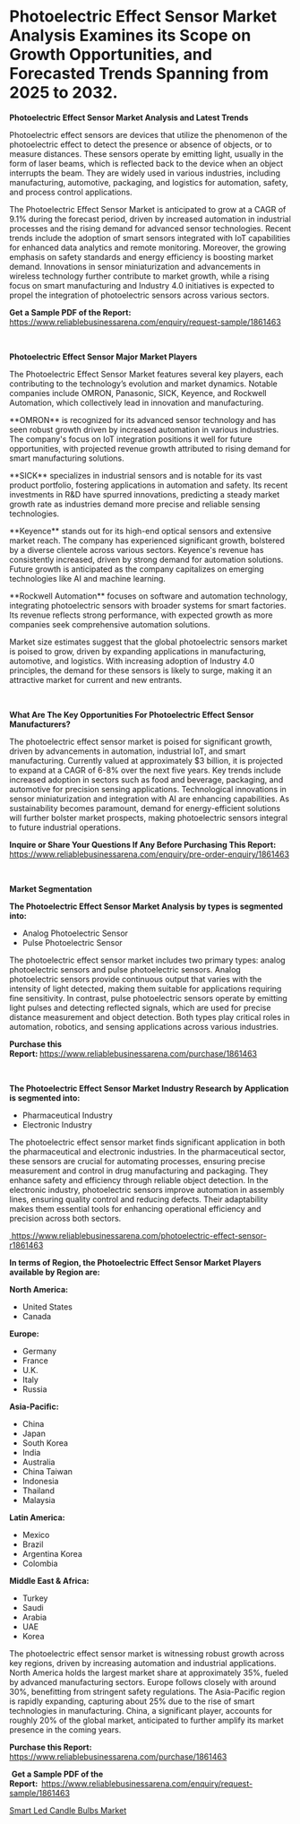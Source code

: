 <p><h1>Photoelectric Effect Sensor Market Analysis Examines its Scope on Growth Opportunities, and Forecasted Trends Spanning from 2025 to 2032.</h1></p><p><strong>Photoelectric Effect Sensor Market Analysis and Latest Trends</strong></p>
<p><p>Photoelectric effect sensors are devices that utilize the phenomenon of the photoelectric effect to detect the presence or absence of objects, or to measure distances. These sensors operate by emitting light, usually in the form of laser beams, which is reflected back to the device when an object interrupts the beam. They are widely used in various industries, including manufacturing, automotive, packaging, and logistics for automation, safety, and process control applications.</p><p>The Photoelectric Effect Sensor Market is anticipated to grow at a CAGR of 9.1% during the forecast period, driven by increased automation in industrial processes and the rising demand for advanced sensor technologies. Recent trends include the adoption of smart sensors integrated with IoT capabilities for enhanced data analytics and remote monitoring. Moreover, the growing emphasis on safety standards and energy efficiency is boosting market demand. Innovations in sensor miniaturization and advancements in wireless technology further contribute to market growth, while a rising focus on smart manufacturing and Industry 4.0 initiatives is expected to propel the integration of photoelectric sensors across various sectors.</p></p>
<p><strong>Get a Sample PDF of the Report:&nbsp;</strong> <a href="https://www.reliablebusinessarena.com/enquiry/request-sample/1861463?utm_campaign=3526&utm_medium=2&utm_source=Github&utm_content=ia&utm_term=06042025&utm_id=photoelectric-effect-sensor">https://www.reliablebusinessarena.com/enquiry/request-sample/1861463</a></p>
<p>&nbsp;</p>
<p><strong>Photoelectric Effect Sensor Major Market Players</strong></p>
<p><p>The Photoelectric Effect Sensor Market features several key players, each contributing to the technology’s evolution and market dynamics. Notable companies include OMRON, Panasonic, SICK, Keyence, and Rockwell Automation, which collectively lead in innovation and manufacturing.</p><p>**OMRON** is recognized for its advanced sensor technology and has seen robust growth driven by increased automation in various industries. The company's focus on IoT integration positions it well for future opportunities, with projected revenue growth attributed to rising demand for smart manufacturing solutions.</p><p>**SICK** specializes in industrial sensors and is notable for its vast product portfolio, fostering applications in automation and safety. Its recent investments in R&D have spurred innovations, predicting a steady market growth rate as industries demand more precise and reliable sensing technologies.</p><p>**Keyence** stands out for its high-end optical sensors and extensive market reach. The company has experienced significant growth, bolstered by a diverse clientele across various sectors. Keyence's revenue has consistently increased, driven by strong demand for automation solutions. Future growth is anticipated as the company capitalizes on emerging technologies like AI and machine learning.</p><p>**Rockwell Automation** focuses on software and automation technology, integrating photoelectric sensors with broader systems for smart factories. Its revenue reflects strong performance, with expected growth as more companies seek comprehensive automation solutions.</p><p>Market size estimates suggest that the global photoelectric sensors market is poised to grow, driven by expanding applications in manufacturing, automotive, and logistics. With increasing adoption of Industry 4.0 principles, the demand for these sensors is likely to surge, making it an attractive market for current and new entrants.</p></p>
<p>&nbsp;</p>
<p><strong>What Are The Key Opportunities For Photoelectric Effect Sensor Manufacturers?</strong></p>
<p><p>The photoelectric effect sensor market is poised for significant growth, driven by advancements in automation, industrial IoT, and smart manufacturing. Currently valued at approximately $3 billion, it is projected to expand at a CAGR of 6-8% over the next five years. Key trends include increased adoption in sectors such as food and beverage, packaging, and automotive for precision sensing applications. Technological innovations in sensor miniaturization and integration with AI are enhancing capabilities. As sustainability becomes paramount, demand for energy-efficient solutions will further bolster market prospects, making photoelectric sensors integral to future industrial operations.</p></p>
<p><strong>Inquire or Share Your Questions If Any Before Purchasing This Report:</strong> <a href="https://www.reliablebusinessarena.com/enquiry/pre-order-enquiry/1861463?utm_campaign=3526&utm_medium=2&utm_source=Github&utm_content=ia&utm_term=06042025&utm_id=photoelectric-effect-sensor">https://www.reliablebusinessarena.com/enquiry/pre-order-enquiry/1861463</a></p>
<p>&nbsp;</p>
<p><strong>Market Segmentation</strong></p>
<p><strong>The Photoelectric Effect Sensor Market Analysis by types is segmented into:</strong></p>
<p><ul><li>Analog Photoelectric Sensor</li><li>Pulse Photoelectric Sensor</li></ul></p>
<p><p>The photoelectric effect sensor market includes two primary types: analog photoelectric sensors and pulse photoelectric sensors. Analog photoelectric sensors provide continuous output that varies with the intensity of light detected, making them suitable for applications requiring fine sensitivity. In contrast, pulse photoelectric sensors operate by emitting light pulses and detecting reflected signals, which are used for precise distance measurement and object detection. Both types play critical roles in automation, robotics, and sensing applications across various industries.</p></p>
<p><strong>Purchase this Report:&nbsp;</strong><a href="https://www.reliablebusinessarena.com/purchase/1861463?utm_campaign=3526&utm_medium=2&utm_source=Github&utm_content=ia&utm_term=06042025&utm_id=photoelectric-effect-sensor">https://www.reliablebusinessarena.com/purchase/1861463</a></p>
<p>&nbsp;</p>
<p><strong>The Photoelectric Effect Sensor Market Industry Research by Application is segmented into:</strong></p>
<p><ul><li>Pharmaceutical Industry</li><li>Electronic Industry</li></ul></p>
<p><p>The photoelectric effect sensor market finds significant application in both the pharmaceutical and electronic industries. In the pharmaceutical sector, these sensors are crucial for automating processes, ensuring precise measurement and control in drug manufacturing and packaging. They enhance safety and efficiency through reliable object detection. In the electronic industry, photoelectric sensors improve automation in assembly lines, ensuring quality control and reducing defects. Their adaptability makes them essential tools for enhancing operational efficiency and precision across both sectors.</p></p>
<p><a href="https://www.reliablebusinessarena.com/photoelectric-effect-sensor-r1861463?utm_campaign=3526&utm_medium=2&utm_source=Github&utm_content=ia&utm_term=06042025&utm_id=photoelectric-effect-sensor">&nbsp;https://www.reliablebusinessarena.com/photoelectric-effect-sensor-r1861463</a></p>
<p><strong>In terms of Region, the Photoelectric Effect Sensor Market Players available by Region are:</strong></p>
<p>
    <p> <strong> North America: </strong>
        <ul>
            <li>United States</li>
            <li>Canada</li>
        </ul>
        </p> 
    <p> <strong> Europe: </strong>
        <ul>
            <li>Germany</li>
            <li>France</li>
            <li>U.K.</li>
            <li>Italy</li>
            <li>Russia</li>
        </ul>
        </p> 
    <p> <strong> Asia-Pacific: </strong>
        <ul>
            <li>China</li>
            <li>Japan</li>
            <li>South Korea</li>
            <li>India</li>
            <li>Australia</li>
            <li>China Taiwan</li>
            <li>Indonesia</li>
            <li>Thailand</li>
            <li>Malaysia</li>
        </ul>
        </p> 
    <p> <strong> Latin America: </strong>
        <ul>
            <li>Mexico</li>
            <li>Brazil</li>
            <li>Argentina Korea</li>
            <li>Colombia</li>
        </ul>
        </p> 
    <p> <strong> Middle East & Africa: </strong>
        <ul>
            <li>Turkey</li>
            <li>Saudi</li>
            <li>Arabia</li>
            <li>UAE</li>
            <li>Korea</li>
        </ul>
    </p>
    </p>
<p><p>The photoelectric effect sensor market is witnessing robust growth across key regions, driven by increasing automation and industrial applications. North America holds the largest market share at approximately 35%, fueled by advanced manufacturing sectors. Europe follows closely with around 30%, benefitting from stringent safety regulations. The Asia-Pacific region is rapidly expanding, capturing about 25% due to the rise of smart technologies in manufacturing. China, a significant player, accounts for roughly 20% of the global market, anticipated to further amplify its market presence in the coming years.</p></p>
<p><strong>Purchase this Report: </strong><a href="https://www.reliablebusinessarena.com/purchase/1861463?utm_campaign=3526&utm_medium=2&utm_source=Github&utm_content=ia&utm_term=06042025&utm_id=photoelectric-effect-sensor">https://www.reliablebusinessarena.com/purchase/1861463</a></p>
<p>&nbsp;<strong>Get a Sample PDF of the Report:&nbsp;&nbsp;</strong><a href="https://www.reliablebusinessarena.com/enquiry/request-sample/1861463?utm_campaign=3526&utm_medium=2&utm_source=Github&utm_content=ia&utm_term=06042025&utm_id=photoelectric-effect-sensor">https://www.reliablebusinessarena.com/enquiry/request-sample/1861463</a></p>
<p><strong></strong></p>
<p><p><a href="https://github.com/dibesnayee/Market-Research-Report-List-1/blob/main/smart-led-candle-bulbs-market.md?utm_campaign=3526&utm_medium=2&utm_source=Github&utm_content=ia&utm_term=06042025&utm_id=photoelectric-effect-sensor">Smart Led Candle Bulbs Market</a></p></p>